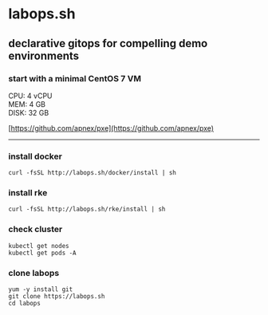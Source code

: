 # labops.sh
## declarative gitops for compelling demo environments

### start with a minimal CentOS 7 VM
CPU: 4 vCPU  
MEM: 4 GB  
DISK: 32 GB  

[https://github.com/apnex/pxe](https://github.com/apnex/pxe)

---
### install docker
```
curl -fsSL http://labops.sh/docker/install | sh
```

### install rke
```
curl -fsSL http://labops.sh/rke/install | sh
```

### check cluster
```
kubectl get nodes
kubectl get pods -A
```

### clone labops
```
yum -y install git
git clone https://labops.sh
cd labops
```
